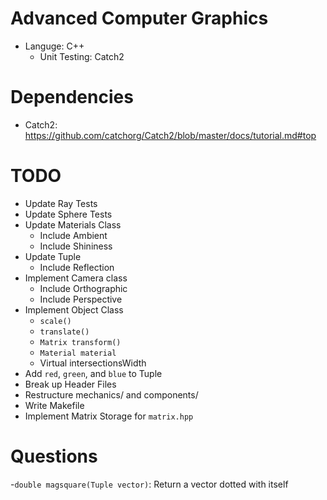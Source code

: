# Advanced Computer Graphics
- Languge: C++
  - Unit Testing: Catch2

# Dependencies
- Catch2: https://github.com/catchorg/Catch2/blob/master/docs/tutorial.md#top 
# TODO
- Update Ray Tests
- Update Sphere Tests
- Update Materials Class
  - Include Ambient
  - Include Shininess
- Update Tuple
  - Include Reflection
- Implement Camera class
  - Include Orthographic
  - Include Perspective
- Implement Object Class
  - `scale()`
  - `translate()`
  - `Matrix transform()`
  - `Material material`
  - Virtual intersectionsWidth
- Add `red`, `green`, and `blue` to Tuple
- Break up Header Files
- Restructure mechanics/ and components/
- Write Makefile
- Implement Matrix Storage for `matrix.hpp`


# Questions
-`double magsquare(Tuple vector)`: Return a vector dotted with itself
